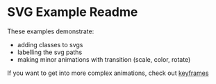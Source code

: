 # SVG Example Readme

These examples demonstrate:

- adding classes to svgs
- labelling the svg paths
- making minor animations with transition (scale, color, rotate)

If you want to get into more complex animations, check out [keyframes](https://css-tricks.com/using-multi-step-animations-transitions/)
